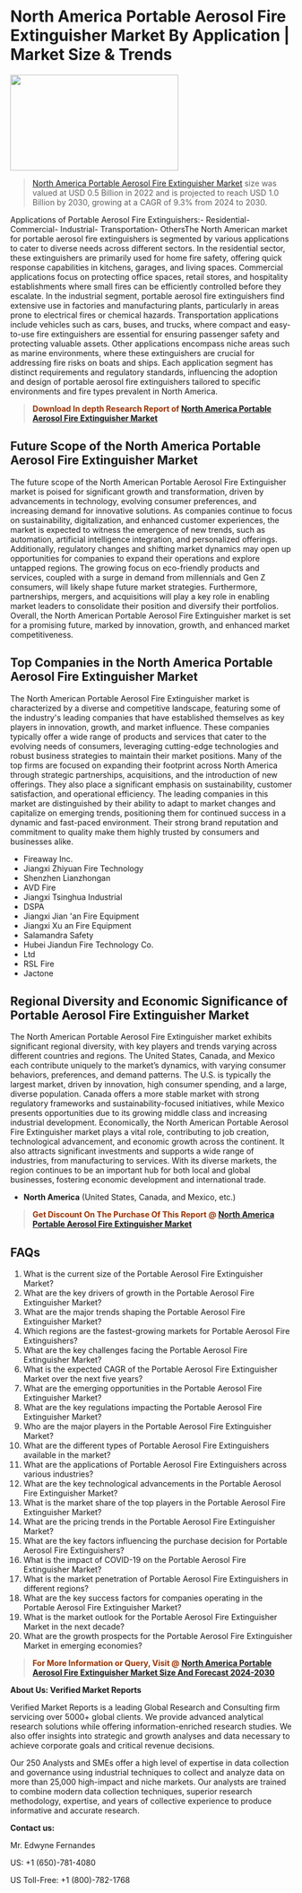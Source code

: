 <p><h1>North America Portable Aerosol Fire Extinguisher Market By Application | Market Size & Trends</h1><p><img class="aligncenter size-medium wp-image-105565" src="https://ffe5etoiles.com/wp-content/uploads/2025/01/MST7-300x171.png" alt="" width="300" height="171" /></p><blockquote><p><a href="https://www.verifiedmarketreports.com/download-sample/?rid=354064&utm_source=Github-NA&utm_medium=385" target="_blank">North America Portable Aerosol Fire Extinguisher Market</a> size was valued at USD 0.5 Billion in 2022 and is projected to reach USD 1.0 Billion by 2030, growing at a CAGR of 9.3% from 2024 to 2030.</p></blockquote>Applications of Portable Aerosol Fire Extinguishers:- Residential- Commercial- Industrial- Transportation- OthersThe North American market for portable aerosol fire extinguishers is segmented by various applications to cater to diverse needs across different sectors. In the residential sector, these extinguishers are primarily used for home fire safety, offering quick response capabilities in kitchens, garages, and living spaces. Commercial applications focus on protecting office spaces, retail stores, and hospitality establishments where small fires can be efficiently controlled before they escalate. In the industrial segment, portable aerosol fire extinguishers find extensive use in factories and manufacturing plants, particularly in areas prone to electrical fires or chemical hazards. Transportation applications include vehicles such as cars, buses, and trucks, where compact and easy-to-use fire extinguishers are essential for ensuring passenger safety and protecting valuable assets. Other applications encompass niche areas such as marine environments, where these extinguishers are crucial for addressing fire risks on boats and ships. Each application segment has distinct requirements and regulatory standards, influencing the adoption and design of portable aerosol fire extinguishers tailored to specific environments and fire types prevalent in North America.</p><blockquote><p><span style="color: #993300;"><strong>Download In depth Research Report of <a href="https://www.verifiedmarketreports.com/download-sample/?rid=354064&utm_source=Github-NA&utm_medium=385">North America Portable Aerosol Fire Extinguisher Market</a></strong></span></p></blockquote><h2>Future Scope of the North America Portable Aerosol Fire Extinguisher Market</h2><p>The future scope of the North American Portable Aerosol Fire Extinguisher market is poised for significant growth and transformation, driven by advancements in technology, evolving consumer preferences, and increasing demand for innovative solutions. As companies continue to focus on sustainability, digitalization, and enhanced customer experiences, the market is expected to witness the emergence of new trends, such as automation, artificial intelligence integration, and personalized offerings. Additionally, regulatory changes and shifting market dynamics may open up opportunities for companies to expand their operations and explore untapped regions. The growing focus on eco-friendly products and services, coupled with a surge in demand from millennials and Gen Z consumers, will likely shape future market strategies. Furthermore, partnerships, mergers, and acquisitions will play a key role in enabling market leaders to consolidate their position and diversify their portfolios. Overall, the North American Portable Aerosol Fire Extinguisher market is set for a promising future, marked by innovation, growth, and enhanced market competitiveness.</p><h2>Top Companies in the North America Portable Aerosol Fire Extinguisher Market</h2><p>The North American Portable Aerosol Fire Extinguisher market is characterized by a diverse and competitive landscape, featuring some of the industry's leading companies that have established themselves as key players in innovation, growth, and market influence. These companies typically offer a wide range of products and services that cater to the evolving needs of consumers, leveraging cutting-edge technologies and robust business strategies to maintain their market positions. Many of the top firms are focused on expanding their footprint across North America through strategic partnerships, acquisitions, and the introduction of new offerings. They also place a significant emphasis on sustainability, customer satisfaction, and operational efficiency. The leading companies in this market are distinguished by their ability to adapt to market changes and capitalize on emerging trends, positioning them for continued success in a dynamic and fast-paced environment. Their strong brand reputation and commitment to quality make them highly trusted by consumers and businesses alike.</p><p><ul><li>Fireaway Inc. </li><li> Jiangxi Zhiyuan Fire Technology </li><li> Shenzhen Lianzhongan </li><li> AVD Fire </li><li> Jiangxi Tsinghua Industrial </li><li> DSPA </li><li> Jiangxi Jian 'an Fire Equipment </li><li> Jiangxi Xu an Fire Equipment </li><li> Salamandra Safety </li><li> Hubei Jiandun Fire Technology Co. </li><li> Ltd </li><li> RSL Fire </li><li> Jactone</li></ul></p><h2>Regional Diversity and Economic Significance of Portable Aerosol Fire Extinguisher Market</h2><p>The North American Portable Aerosol Fire Extinguisher market exhibits significant regional diversity, with key players and trends varying across different countries and regions. The United States, Canada, and Mexico each contribute uniquely to the market’s dynamics, with varying consumer behaviors, preferences, and demand patterns. The U.S. is typically the largest market, driven by innovation, high consumer spending, and a large, diverse population. Canada offers a more stable market with strong regulatory frameworks and sustainability-focused initiatives, while Mexico presents opportunities due to its growing middle class and increasing industrial development. Economically, the North American Portable Aerosol Fire Extinguisher market plays a vital role, contributing to job creation, technological advancement, and economic growth across the continent. It also attracts significant investments and supports a wide range of industries, from manufacturing to services. With its diverse markets, the region continues to be an important hub for both local and global businesses, fostering economic development and international trade.</p><ul> <li><strong>North America</strong> (United States, Canada, and Mexico, etc.)</li></ul><blockquote><p><span style="color: #993300;"><strong>Get Discount On The Purchase Of This Report @ <a href="https://www.verifiedmarketreports.com/ask-for-discount/?rid=354064&utm_source=Github-NA&utm_medium=385">North America Portable Aerosol Fire Extinguisher Market</a></strong></span></p></blockquote><h2>FAQs</h2><p><ol> <li>What is the current size of the Portable Aerosol Fire Extinguisher Market?</div><div></li> <li>What are the key drivers of growth in the Portable Aerosol Fire Extinguisher Market?</div><div></li> <li>What are the major trends shaping the Portable Aerosol Fire Extinguisher Market?</div><div></li> <li>Which regions are the fastest-growing markets for Portable Aerosol Fire Extinguishers?</div><div></li> <li>What are the key challenges facing the Portable Aerosol Fire Extinguisher Market?</div><div></li> <li>What is the expected CAGR of the Portable Aerosol Fire Extinguisher Market over the next five years?</div><div></li> <li>What are the emerging opportunities in the Portable Aerosol Fire Extinguisher Market?</div><div></li> <li>What are the key regulations impacting the Portable Aerosol Fire Extinguisher Market?</div><div></li> <li>Who are the major players in the Portable Aerosol Fire Extinguisher Market?</div><div></li> <li>What are the different types of Portable Aerosol Fire Extinguishers available in the market?</div><div></li> <li>What are the applications of Portable Aerosol Fire Extinguishers across various industries?</div><div></li> <li>What are the key technological advancements in the Portable Aerosol Fire Extinguisher Market?</div><div></li> <li>What is the market share of the top players in the Portable Aerosol Fire Extinguisher Market?</div><div></li> <li>What are the pricing trends in the Portable Aerosol Fire Extinguisher Market?</div><div></li> <li>What are the key factors influencing the purchase decision for Portable Aerosol Fire Extinguishers?</div><div></li> <li>What is the impact of COVID-19 on the Portable Aerosol Fire Extinguisher Market?</div><div></li> <li>What is the market penetration of Portable Aerosol Fire Extinguishers in different regions?</div><div></li> <li>What are the key success factors for companies operating in the Portable Aerosol Fire Extinguisher Market?</div><div></li> <li>What is the market outlook for the Portable Aerosol Fire Extinguisher Market in the next decade?</div><div></li> <li>What are the growth prospects for the Portable Aerosol Fire Extinguisher Market in emerging economies?</div><div></li></ol></p><blockquote><p><span style="color: #993300;"><strong>For More Information or Query, Visit @ <a href="https://www.verifiedmarketreports.com/product/portable-aerosol-fire-extinguisher-market/">North America Portable Aerosol Fire Extinguisher Market Size And Forecast 2024-2030</a></strong></span></p></blockquote><p><strong>About Us: Verified Market Reports</strong></p><p>Verified Market Reports is a leading Global Research and Consulting firm servicing over 5000+ global clients. We provide advanced analytical research solutions while offering information-enriched research studies. We also offer insights into strategic and growth analyses and data necessary to achieve corporate goals and critical revenue decisions.</p><p>Our 250 Analysts and SMEs offer a high level of expertise in data collection and governance using industrial techniques to collect and analyze data on more than 25,000 high-impact and niche markets. Our analysts are trained to combine modern data collection techniques, superior research methodology, expertise, and years of collective experience to produce informative and accurate research.</p><p><strong>Contact us:</strong></p><p>Mr. Edwyne Fernandes</p><p>US: +1 (650)-781-4080</p><p>US Toll-Free: +1 (800)-782-1768</p>
